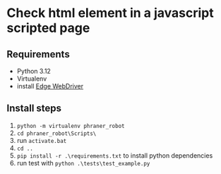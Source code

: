 # Check html element in a javascript scripted page

## Requirements

* Python 3.12
* Virtualenv
* install [Edge WebDriver](https://developer.microsoft.com/en-us/microsoft-edge/tools/webdriver/)

## Install steps

1. `python -m virtualenv phraner_robot`
2. `cd phraner_robot\Scripts\`
3. run `activate.bat`
4. `cd ..`
5. `pip install -r .\requirements.txt` to install python dependencies
6. run test with `python .\tests\test_example.py`
